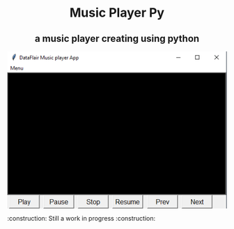 <h1 align="center">Music Player Py</h1>
<h2 align="center">a music player creating using python</h2>
<div>
    <img align="center" alt="1st print"  src="./print_1.png"></img>
</div>
<p>:construction: Still a work in progress :construction:</p>
